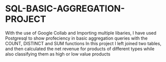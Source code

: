 # SQL-BASIC-AGGREGATION-PROJECT
With the use of Google Collab and Importing multiple libaries, I have used Postgresql to show profeciency in basic aggregation queries with the COUNT, DISTINCT and SUM functions 
In this project I left joined two tables, and then calculated the net revenue for products of different types while also classifying them as high or low value products  
